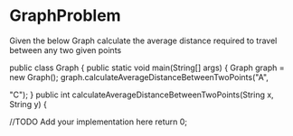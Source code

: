 # GraphProblem
Given the below Graph calculate the average distance
required to travel between any two given points

public class Graph {
public static void main(String[] args) {
Graph graph = new Graph();
graph.calculateAverageDistanceBetweenTwoPoints("A",

"C");
}
public int
calculateAverageDistanceBetweenTwoPoints(String x, String y)
{

//TODO Add your implementation here
return 0;
